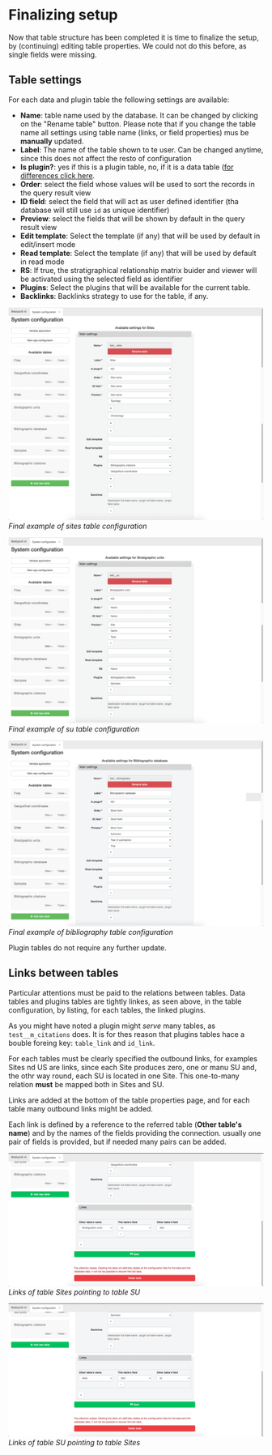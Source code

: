 # Finalizing setup

Now that table structure has been completed it is time to finalize the setup, 
by (continuing) editing table properties. We could not do this before, as single fields were missing.

## Table settings

For each data and plugin table the following settings are available:

- **Name**: table name used by the database. It can be changed by clicking on 
the "Rename table" button. Please note that if you change the table name all
settings using table name (links, or field properties) mus be **manually** updated.
- **Label**: The name of the table shown to te user. Can be changed anytime, since this
does not affect the resto of configuration
- **Is plugin?**: yes if this is a plugin table, no, if it is a data table ([for differences click here]((design/conventions#data-tables)).
- **Order**: select the field whose values will be used to sort the records in the query result view
- **ID field**: select the field that will act as user defined identifier (tha database will still use `id` as unique identifier)
- **Preview**: select the fields that will be shown by default in the query result view
- **Edit template**: Select the template (if any) that will be used by default in edit/insert mode
- **Read template**: Select the template (if any) that will be used by default in read mode
- **RS**: If true, the stratigraphical relationship matrix buider and viewer will be activated using the selected field as identifier
- **Plugins**: Select the plugins that will be available for the current table.
- **Backlinks**: Backlinks strategy to use for the table, if any.


![screenshot](./../images/setup/sites_tb_cfg.png "Final example of sites table configuration") 
*Final example of sites table configuration*

![screenshot](./../images/setup/su_tb_cfg.png "Final example of su table configuration") 
*Final example of su table configuration*

![screenshot](./../images/setup/bibliography_tb_cfg.png "Final example of bibliography table configuration") 
*Final example of bibliography table configuration*

Plugin tables do not require any further update.

## Links between tables

Particular attentions must be paid to the relations between tables.
Data tables and plugins tables are tightly linkes, as seen above, in the table configuration,
by listing, for each tables, the linked plugins.

As you might have noted a plugin might *serve* many tables, as `test__m_citations` does.
It is for thes reason that plugins tables hace a bouble foreing key: `table_link` and `id_link`.

For each tables must be clearly specified the outbound links, for examples Sites nd US are links,
since each Site produces zero, one or manu SU and, the othr way round, each SU is located in one Site.
This one-to-many relation **must** be mapped both in Sites and SU.

Links are added at the bottom of the table properties page, and for each table many 
outbound links might be added.

Each link is defined by a reference to the referred table (**Other table's name**) and by
the names of the fields providing the connection. usually one pair of fields is provided,
but if needed many pairs can be added.

![screenshot](./../images/setup/link_sites_to_su.png "Links of table Sites pointing to table SU") 
*Links of table Sites pointing to table SU*

![screenshot](./../images/setup/link_su_to_sites.png "Links of table SU pointing to table Sites") 
*Links of table SU pointing to table Sites*

